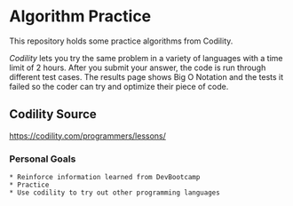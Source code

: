# Algorithm Practice
This repository holds some practice algorithms from Codility. 

_Codility_ lets you try the same problem in a variety of languages with a time limit of 2 hours. After you submit your answer, the code is run through different test cases. The results page shows Big O Notation and the tests it failed so the coder can try and optimize their piece of code. 

## Codility Source
https://codility.com/programmers/lessons/

### Personal Goals
```
* Reinforce information learned from DevBootcamp
* Practice
* Use codility to try out other programming languages
```
